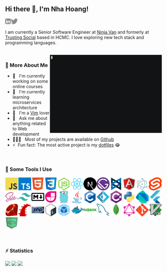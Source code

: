 ## Hi there 👋, I'm Nha Hoang!

<a href="https://www.linkedin.com/in/hoangducnha"><img align="left" alt="linkedin" src="./images/linkedin.svg" height="18px" /></a>
<a href="https://twitter.com/hdnha"><img alt="twitter" src="./images/twitter.svg" height="18px" /></a>

I am currently a Senior Software Engineer at [Ninja Van](https://tech.ninjavan.co) and formerly at [Trusting Social](https://trustingsocial.com) based in HCMC. I love exploring new tech stack and programming languages.

<br>

<img align="right" alt="GIF" src="./images/hello.gif" width="360px" />

### 🧐 More About Me

- 🔭 &nbsp; I'm currently working on some online courses
- 🌱 &nbsp; I'm currently learning microservices architecture
- 📝 &nbsp; I'm a [Vim](https://www.vim.org) lover
- 💬 &nbsp; Ask me about anything related to Web development
- 👨🏻‍💻 &nbsp; Most of my projects are available on [Github](https://github.com/hdnha11?tab=repositories)
- ⚡&nbsp; Fun fact: The most active project is my [dotfiles](https://github.com/hdnha11/dotfiles) 😂

<br>

### 🔨 Some Tools I Use

<a href="https://developer.mozilla.org/en-US/docs/Web/JavaScript" target="_blank"><img align="left" src="./images/javascript-original.svg" alt="JavaScript" height="42px" /></a>
<a href="https://www.typescriptlang.org" target="_blank"><img align="left" src="./images/typescript-original.svg" alt="TypeScript" height="42px" /></a>
<a href="https://developer.mozilla.org/en-US/docs/Web/HTML" target="_blank"><img align="left" src="./images/html5-original.svg" alt="HTML" height="42px" /></a>
<a href="https://developer.mozilla.org/en-US/docs/Web/CSS" target="_blank"><img align="left" src="./images/css3-original.svg" alt="CSS" height="42px" /></a>
<a href="https://nodejs.org/en" target="_blank"><img align="left" src="./images/nodejs-original.svg" alt="Node.js" height="42px" /></a>
<a href="https://reactjs.org" target="_blank"><img align="left" src="./images/react-original.svg" alt="React" height="42px" /></a>
<a href="https://nextjs.org" target="_blank"><img align="left" src="./images/nextjs-original.svg" alt="Next.js" height="42px" /></a>
<a href="https://www.gatsbyjs.com" target="_blank"><img align="left" src="./images/gatsby-original.svg" alt="Gatsby" height="42px" /></a>
<a href="https://backbonejs.org" target="_blank"><img align="left" src="./images/backbonejs-original.svg" alt="Backbone.js" height="42px" /></a>
<a href="https://angular.io/" target="_blank"><img align="left" src="./images/angularjs-original.svg" alt="Angular" height="42px" /></a>
<a href="https://www.electronjs.org" target="_blank"><img align="left" src="./images/electron-original.svg" alt="Electron" height="42px" /></a>
<a href="https://svelte.dev" target="_blank"><img align="left" src="./images/svelte-original.svg" alt="Svelte" height="42px" /></a>
<a href="https://sass-lang.com" target="_blank"><img align="left" src="./images/sass-original.svg" alt="Sass" height="42px" /></a>
<a href="https://tailwindcss.com" target="_blank"><img align="left" src="./images/tailwindcss-plain.svg" alt="Tailwind CSS" height="42px" /></a>
<a href="https://www.markdownguide.org" target="_blank"><img align="left" src="./images/markdown-original.svg" alt="Markdown" height="42px" /></a>
<a href="https://jamstack.org" target="_blank"><img align="left" src="./images/jamstack-original.svg" alt="Jamstack" height="42px" /></a>
<a href="https://go.dev" target="_blank"><img align="left" src="./images/go-original.svg" alt="Go" height="42px" /></a>
<a href="https://www.java.com/en" target="_blank"><img align="left" src="./images/java-original.svg" alt="Java" height="42px" /></a>
<a href="http://www.open-std.org/jtc1/sc22/wg14" target="_blank"><img align="left" src="./images/c-original.svg" alt="C" height="42px" /></a>
<a href="https://fsharp.org" target="_blank"><img align="left" src="./images/fsharp-original.svg" alt="F#" height="42px" /></a>
<a href="https://docs.microsoft.com/en-us/dotnet/csharp" target="_blank"><img align="left" src="./images/csharp-original.svg" alt="C#" height="42px" /></a>
<a href="https://www.python.org" target="_blank"><img align="left" src="./images/python-original.svg" alt="Python" height="42px" /></a>
<a href="https://dart.dev" target="_blank"><img align="left" src="./images/dart-original.svg" alt="Dart" height="42px" /></a>
<a href="https://flutter.dev" target="_blank"><img align="left" src="./images/flutter-original.svg" alt="Flutter" height="42px" /></a>
<a href="https://www.ruby-lang.org/en" target="_blank"><img align="left" src="./images/ruby-original.svg" alt="Ruby" height="42px" /></a>
<a href="https://rubyonrails.org" target="_blank"><img align="left" src="./images/rails-plain.svg" alt="Ruby on Rails" height="42px" /></a>
<a href="https://www.php.net" target="_blank"><img align="left" src="./images/php-original.svg" alt="PHP" height="42px" /></a>
<a href="https://www.gnu.org/software/bash" target="_blank"><img align="left" src="./images/bash-original.svg" alt="Bash" height="42px" /></a>
<a href="https://webpack.js.org" target="_blank"><img align="left" src="./images/webpack-original.svg" alt="Webpack" height="42px" /></a>
<a href="https://www.docker.com" target="_blank"><img align="left" src="./images/docker-original.svg" alt="Docker" height="42px" /></a>
<a href="https://www.nginx.com" target="_blank"><img align="left" src="./images/nginx-original.svg" alt="NGINX" height="42px" /></a>
<a href="https://www.mysql.com" target="_blank"><img align="left" src="./images/mysql-original.svg" alt="MySQL" height="42px" /></a>
<a href="https://www.mongodb.com" target="_blank"><img align="left" src="./images/mongodb-original.svg" alt="MongoDB" height="42px" /></a>
<a href="https://graphql.org" target="_blank"><img align="left" src="./images/graphql-plain.svg" alt="GraphQL" height="42px" /></a>
<a href="https://git-scm.com" target="_blank"><img align="left" src="./images/git-original.svg" alt="Git" height="42px" /></a>
<a href="https://www.vim.org" target="_blank"><img align="left" src="./images/vim-original.svg" alt="Vim" height="42px" /></a>
<a href="https://devicon.dev" target="_blank"><img src="./images/devicon-original.svg" alt="Devicon" height="42px" /></a>

<br>

### ⚡️ Statistics

<img src="https://github-readme-stats.vercel.app/api?username=hdnha11&show_icons=true&theme=tokyonight" />
<img src="https://github-readme-stats.vercel.app/api/wakatime/?username=hdnha11&theme=tokyonight" />
<img src="https://github-readme-stats.vercel.app/api/top-langs/?username=hdnha11&layout=compact&langs_count=10&theme=tokyonight" />
